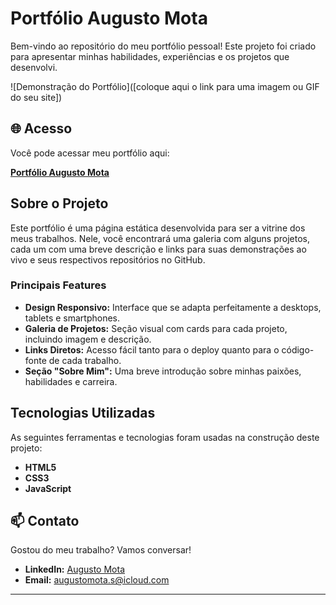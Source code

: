 # Portfólio Augusto Mota

Bem-vindo ao repositório do meu portfólio pessoal! Este projeto foi criado para apresentar minhas habilidades, experiências e os projetos que desenvolvi.

![Demonstração do Portfólio]([coloque aqui o link para uma imagem ou GIF do seu site])

## 🌐 Acesso

Você pode acessar meu portfólio aqui:

**[Portfólio Augusto Mota](https://augustomotas.github.io/Portfolio/)**

## Sobre o Projeto

Este portfólio é uma página estática desenvolvida para ser a vitrine dos meus trabalhos. Nele, você encontrará uma galeria com alguns projetos, cada um com uma breve descrição e links para suas demonstrações ao vivo e seus respectivos repositórios no GitHub.

### Principais Features

- **Design Responsivo:** Interface que se adapta perfeitamente a desktops, tablets e smartphones.
- **Galeria de Projetos:** Seção visual com cards para cada projeto, incluindo imagem e descrição.
- **Links Diretos:** Acesso fácil tanto para o deploy quanto para o código-fonte de cada trabalho.
- **Seção "Sobre Mim":** Uma breve introdução sobre minhas paixões, habilidades e carreira.

## Tecnologias Utilizadas

As seguintes ferramentas e tecnologias foram usadas na construção deste projeto:

- **HTML5**
- **CSS3**
- **JavaScript**

## 📫 Contato

Gostou do meu trabalho? Vamos conversar!

- **LinkedIn:** [Augusto Mota](https://www.linkedin.com/in/augustomotas/)
- **Email:** [augustomota.s@icloud.com](mailto:augustomota.s@icloud.com)

---
